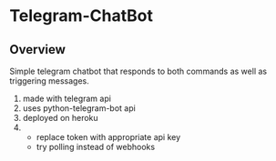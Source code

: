 # Telegram-ChatBot

## Overview

Simple telegram chatbot that responds to both commands as well as triggering messages.

1. made with telegram api
1. uses python-telegram-bot api
1. deployed on heroku
1. 
    * replace token with appropriate api key
    * try polling instead of webhooks
